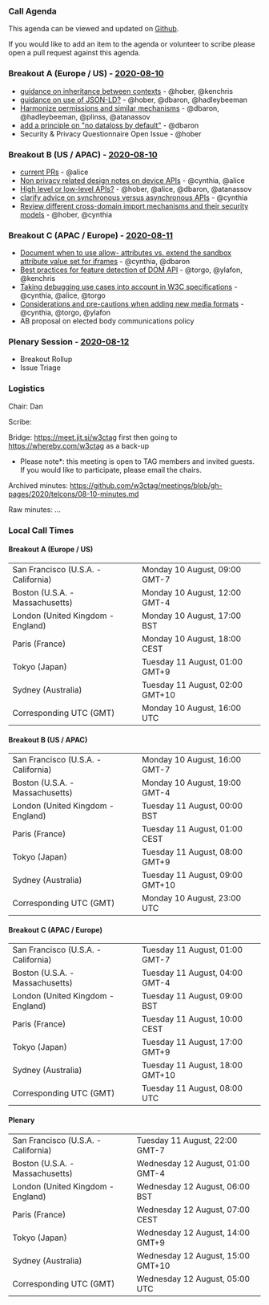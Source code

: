 ### Call Agenda

This agenda can be viewed and updated on [Github](https://github.com/w3ctag/meetings/blob/gh-pages/2020/telcons/08-10-agenda.md).

If you would like to add an item to the agenda or volunteer to scribe please open a pull request against this agenda.

### Breakout A (Europe / US) - [2020-08-10](https://www.timeanddate.com/worldclock/converter.html?iso=20200810T160000&p1=224&p2=43&p3=136&p4=195&p5=248&p6=240)

* [guidance on inheritance between contexts](https://github.com/w3ctag/design-principles/issues/111) - @hober, @kenchris
* [guidance on use of JSON-LD?](https://github.com/w3ctag/design-principles/issues/128) - @hober, @dbaron, @hadleybeeman
* [Harmonize permissions and similar mechanisms](https://github.com/w3ctag/design-principles/issues/144) - @dbaron, @hadleybeeman, @plinss, @atanassov
* [add a principle on "no dataloss by default"](https://github.com/w3ctag/design-principles/issues/172) - @dbaron
* Security & Privacy Questionnaire Open Issue - @hober

### Breakout B (US / APAC) - [2020-08-10](https://www.timeanddate.com/worldclock/converter.html?iso=20200810T230000&p1=224&p2=43&p3=136&p4=195&p5=248&p6=240)

* [current PRs](https://github.com/w3ctag/design-principles/pulls) - @alice
* [Non privacy related design notes on device APIs](https://github.com/w3ctag/design-principles/issues/39) - @cynthia, @alice
* [High level or low-level APIs?](https://github.com/w3ctag/design-principles/issues/117) - @hober, @alice, @dbaron, @atanassov
* [clarify advice on synchronous versus asynchronous APIs](https://github.com/w3ctag/design-principles/issues/145) - @cynthia
* [Review different cross-domain import mechanisms and their security models](https://github.com/w3ctag/design-principles/issues/157) - @hober, @cynthia

### Breakout C (APAC / Europe) - [2020-08-11](https://www.timeanddate.com/worldclock/converter.html?iso=20200811T080000&p1=224&p2=43&p3=136&p4=195&p5=248&p6=240)

* [Document when to use allow- attributes vs. extend the sandbox attribute value set for iframes](https://github.com/w3ctag/design-principles/issues/41) - @cynthia, @dbaron
* [Best practices for feature detection of DOM API](https://github.com/w3ctag/design-principles/issues/137) - @torgo, @ylafon, @kenchris
* [Taking debugging use cases into account in W3C specifications](https://github.com/w3ctag/design-principles/issues/156) - @cynthia, @alice, @torgo
* [Considerations and pre-cautions when adding new media formats](https://github.com/w3ctag/design-principles/issues/171) - @cynthia, @torgo, @ylafon
* AB proposal on elected body communications policy

### Plenary Session - [2020-08-12](https://www.timeanddate.com/worldclock/converter.html?iso=20200812T050000&p1=224&p2=43&p3=136&p4=195&p5=248&p6=240)

* Breakout Rollup
* Issue Triage

### Logistics

Chair: Dan

Scribe:

Bridge: https://meet.jit.si/w3ctag first then going to https://whereby.com/w3ctag as a back-up

* Please note*: this meeting is open to TAG members and invited guests. If you would like to participate, please email the chairs.

Archived minutes: https://github.com/w3ctag/meetings/blob/gh-pages/2020/telcons/08-10-minutes.md

Raw minutes: ...


### Local Call Times

#### Breakout A (Europe / US)

<table>
<tr><td> San Francisco (U.S.A. - California) <td> Monday 10 August, 09:00 GMT-7</td></tr>
<tr><td> Boston (U.S.A. - Massachusetts) <td> Monday 10 August, 12:00 GMT-4</td></tr>
<tr><td> London (United Kingdom - England) <td> Monday 10 August, 17:00 BST</td></tr>
<tr><td> Paris (France) <td> Monday 10 August, 18:00 CEST</td></tr>
<tr><td> Tokyo (Japan) <td> Tuesday 11 August, 01:00 GMT+9</td></tr>
<tr><td> Sydney (Australia) <td> Tuesday 11 August, 02:00 GMT+10</td></tr>
<tr><td> Corresponding UTC (GMT) <td> Monday 10 August, 16:00 UTC</td></tr>
</table>

#### Breakout B (US / APAC)

<table>
<tr><td> San Francisco (U.S.A. - California) <td> Monday 10 August, 16:00 GMT-7</td></tr>
<tr><td> Boston (U.S.A. - Massachusetts) <td> Monday 10 August, 19:00 GMT-4</td></tr>
<tr><td> London (United Kingdom - England) <td> Tuesday 11 August, 00:00 BST</td></tr>
<tr><td> Paris (France) <td> Tuesday 11 August, 01:00 CEST</td></tr>
<tr><td> Tokyo (Japan) <td> Tuesday 11 August, 08:00 GMT+9</td></tr>
<tr><td> Sydney (Australia) <td> Tuesday 11 August, 09:00 GMT+10</td></tr>
<tr><td> Corresponding UTC (GMT) <td> Monday 10 August, 23:00 UTC</td></tr>
</table>

#### Breakout C (APAC / Europe)

<table>
<tr><td> San Francisco (U.S.A. - California) <td> Tuesday 11 August, 01:00 GMT-7</td></tr>
<tr><td> Boston (U.S.A. - Massachusetts) <td> Tuesday 11 August, 04:00 GMT-4</td></tr>
<tr><td> London (United Kingdom - England) <td> Tuesday 11 August, 09:00 BST</td></tr>
<tr><td> Paris (France) <td> Tuesday 11 August, 10:00 CEST</td></tr>
<tr><td> Tokyo (Japan) <td> Tuesday 11 August, 17:00 GMT+9</td></tr>
<tr><td> Sydney (Australia) <td> Tuesday 11 August, 18:00 GMT+10</td></tr>
<tr><td> Corresponding UTC (GMT) <td> Tuesday 11 August, 08:00 UTC</td></tr>
</table>

#### Plenary

<table>
<tr><td> San Francisco (U.S.A. - California) <td> Tuesday 11 August, 22:00 GMT-7</td></tr>
<tr><td> Boston (U.S.A. - Massachusetts) <td> Wednesday 12 August, 01:00 GMT-4</td></tr>
<tr><td> London (United Kingdom - England) <td> Wednesday 12 August, 06:00 BST</td></tr>
<tr><td> Paris (France) <td> Wednesday 12 August, 07:00 CEST</td></tr>
<tr><td> Tokyo (Japan) <td> Wednesday 12 August, 14:00 GMT+9</td></tr>
<tr><td> Sydney (Australia) <td> Wednesday 12 August, 15:00 GMT+10</td></tr>
<tr><td> Corresponding UTC (GMT) <td> Wednesday 12 August, 05:00 UTC</td></tr>
</table>

